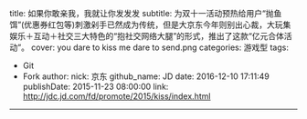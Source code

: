 title: 如果你敢亲我，我就让你发发发
subtitle: 为双十一活动预热给用户“抛鱼饵”(优惠券红包等)刺激剁手已然成为传统，但是大京东今年则别出心裁，大玩集娱乐＋互动＋社交三大特色的“抱社交网络大腿”的形式，推出了这款“亿元合体活动”。
cover: you dare to kiss me dare to send.png
categories: 游戏型
tags:
  - Git
  - Fork
author:
  nick: 京东
  github_name: JD
date: 2016-12-10 17:11:49
publishDate: 2015-11-23 08:00:00
link: http://jdc.jd.com/fd/promote/2015/kiss/index.html
---

<!-- more -->
